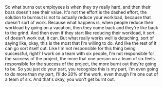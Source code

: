 So what burns out employees is when they try really hard, and then their boss doesn't see their value. It's not the effort is the dashed effort, the solution to burnout is not to actually reduce your workload, because that doesn't sort of work. Because what happens is, when people reduce their workload by going on a vacation, then they come back and they're like back to the grind. And then even if they start like reducing their workload, it sort of doesn't work out, it can. But what really works well is detaching, sort of saying like, okay, this is the most that I'm willing to do. And like the rest of it can go sort itself out. Like I'm not responsible for this thing being successful, right? I work on a team with six people, I'm not responsible for the success of the project, the more that one person on a team of six feels responsible for the success of the project, the more burnt out they're going to be. So you just do your part, you recognize this is my part, I'm even going to do more than my part, I'll do 20% of the work, even though I'm one out of a team of six. And that's okay, you won't get burnt out.